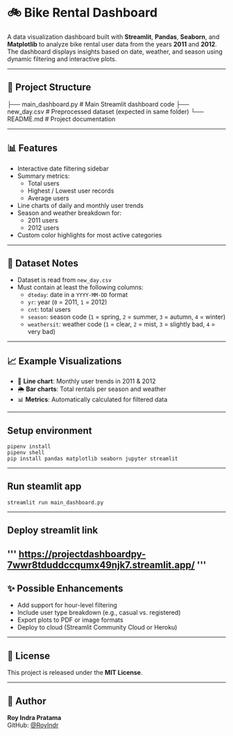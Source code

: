 # 🚲 Bike Rental Dashboard

A data visualization dashboard built with **Streamlit**, **Pandas**, **Seaborn**, and **Matplotlib** to analyze bike rental user data from the years **2011** and **2012**. The dashboard displays insights based on date, weather, and season using dynamic filtering and interactive plots.

---

## 📁 Project Structure
├── main_dashboard.py # Main Streamlit dashboard code
├── new_day.csv # Preprocessed dataset (expected in same folder)
└── README.md # Project documentation

---

## 📊 Features

- Interactive date filtering sidebar
- Summary metrics:
  - Total users
  - Highest / Lowest user records
  - Average users
- Line charts of daily and monthly user trends
- Season and weather breakdown for:
  - 2011 users
  - 2012 users
- Custom color highlights for most active categories

---
## 📅 Dataset Notes

- Dataset is read from `new_day.csv`
- Must contain at least the following columns:
  - `dteday`: date in a `YYYY-MM-DD` format
  - `yr`: year (`0` = 2011, `1` = 2012)
  - `cnt`: total users
  - `season`: season code (`1` = spring, `2` = summer, `3` = autumn, `4` = winter)
  - `weathersit`: weather code (`1` = clear, `2` = mist, `3` = slightly bad, `4` = very bad)

---

## 📈 Example Visualizations

- 📆 **Line chart**: Monthly user trends in 2011 & 2012
- 🌦️ **Bar charts**: Total rentals per season and weather
- 📊 **Metrics**: Automatically calculated for filtered data

---

## Setup environment
```
pipenv install
pipenv shell
pip install pandas matplotlib seaborn jupyter streamlit
```

---

## Run steamlit app
```
streamlit run main_dashboard.py
```

---

## Deploy streamlit link
'''
https://projectdashboardpy-7wwr8tduddccqumx49njk7.streamlit.app/
'''
---
## ✨ Possible Enhancements

- Add support for hour-level filtering
- Include user type breakdown (e.g., casual vs. registered)
- Export plots to PDF or image formats
- Deploy to cloud (Streamlit Community Cloud or Heroku)

---

## 📄 License

This project is released under the **MIT License**.

---

## 👤 Author

**Roy Indra Pratama**  
GitHub: [@RoyIndr](https://github.com/RoyIndr)
